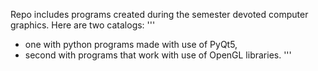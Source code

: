 Repo includes programs created during the semester devoted computer graphics. Here are two catalogs:
'''
- one with python programs made with use of PyQt5,
- second with programs that work with use of OpenGL libraries.
'''
